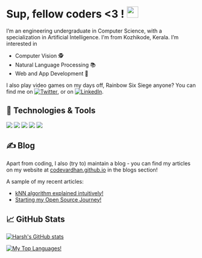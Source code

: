 # Sup, fellow coders <3 ! <img src="https://raw.githubusercontent.com/MartinHeinz/MartinHeinz/master/wave.gif" width="30px" height="30px" />

I’m an engineering undergraduate in Computer Science, with a specialization in Artificial Intelligence. I'm from Kozhikode, Kerala. 
I’m interested in

- Computer Vision :detective:
- Natural Language Processing :books:
- Web and App Development :iphone:

I also play video games on my days off, Rainbow Six Siege anyone? You can find me on [![Twitter][1.2]][1],  or on [![LinkedIn][3.2]][3].

## 🔧 Technologies & Tools
![](https://img.shields.io/badge/OS-Linux-informational?style=flat&logo=linux&logoColor=white&color=2bbc8a)
![](https://img.shields.io/badge/Editor-VS_Code-informational?style=flat&logo=intellij-idea&logoColor=white&color=2bbc8a)
![](https://img.shields.io/badge/Code-Python-informational?style=flat&logo=python&logoColor=white&color=2bbc8a)
![](https://img.shields.io/badge/Code-JavaScript-informational?style=flat&logo=javascript&logoColor=white&color=2bbc8a)
![](https://img.shields.io/badge/Shell-Bash-informational?style=flat&logo=gnu-bash&logoColor=white&color=2bbc8a)

## &#x270d; Blog

Apart from coding, I also (try to) maintain a blog - you can find my articles on my website at [codevardhan.github.io](https://codevardhan.github.io) in the blogs section!

A sample of my recent articles:

<!-- BLOG-POST-LIST:START -->
- [kNN algorithm explained intuitively!](https://codevardhan.github.io/posts/2022-01-30-knn-algorithm-demystified/)
- [Starting my Open Source Journey!](https://codevardhan.github.io/posts/2019-08-20-amfoss-tasks/)
<!-- BLOG-POST-LIST:END -->

## &#x1f4c8; GitHub Stats

[![Harsh's GitHub stats](https://github-readme-stats.vercel.app/api?username=codevardhan&theme=radical)](https://github.com/codevardhan/github-readme-stats)

[![My Top Languages!](https://github-readme-stats.vercel.app/api/top-langs/?username=codevardhan&theme=radical)](https://github.com/codevardhan/github-readme-stats)

<!-- links to social media icons -->

<!-- icons with padding -->

[1.1]: http://i.imgur.com/tXSoThF.png (twitter icon with padding)
[2.1]: http://i.imgur.com/0o48UoR.png (github icon with padding)

<!-- icons without padding -->

[1.2]: http://i.imgur.com/wWzX9uB.png (twitter icon without padding)
[2.2]: http://i.imgur.com/9I6NRUm.png (github icon without padding)
[3.2]: https://raw.githubusercontent.com/MartinHeinz/MartinHeinz/master/linkedin-3-16.png (LinkedIn icon without padding)


<!-- links to your social media accounts -->

[1]: https://twitter.com/h_v_m__
[2]: https://github.com/codevardhan
[3]: https://www.linkedin.com/in/codevardhan/


<!-- Resources -->
<!-- Icons: https://simpleicons.org/ -->
<!-- GitHub Stats: https://github.com/anuraghazra/github-readme-stats -->
<!-- Emojis: https://emojipedia.org/emoji/ -->
<!-- HTML Emojis: https://www.fileformat.info/index.htm -->
<!-- Shields: https://shields.io/ -->
<!-- Awesome GitHub Profile README: https://github.com/abhisheknaiidu/awesome-github-profile-readme -->

